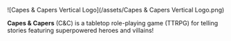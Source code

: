 ![Capes & Capers Vertical Logo](/assets/Capes & Capers Vertical Logo.png)

**Capes & Capers** (C&C) is a tabletop role-playing game (TTRPG) for telling stories featuring superpowered heroes and villains!